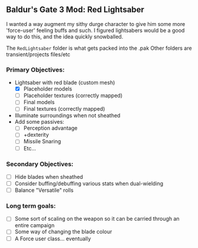 ## Baldur's Gate 3 Mod: Red Lightsaber

I wanted a way augment my sithy durge character to give him some more 'force-user' feeling buffs and such. I figured lightsabers would be a good way to do this, and the idea quickly snowballed.

The `RedLightsaber` folder is what gets packed into the .pak
Other folders are transient/projects files/etc

### Primary Objectives:
- Lightsaber with red blade (custom mesh)  
    - [x] Placeholder models  
    - [ ] Placeholder textures (correctly mapped)  
    - [ ] Final models  
    - [ ] Final textures (correctly mapped)  
- Illuminate surroundings when not sheathed
- Add some passives:
    - [ ] Perception advantage
    - [ ] +dexterity
    - [ ] Missile Snaring
    - [ ] Etc...

### Secondary Objectives:
- [ ] Hide blades when sheathed
- [ ] Consider buffing/debuffing various stats when dual-wielding
- [ ] Balance "Versatile" rolls

### Long term goals:
- [ ] Some sort of scaling on the weapon so it can be carried through an entire campaign
- [ ] Some way of changing the blade colour
- [ ] A Force user class... eventually
